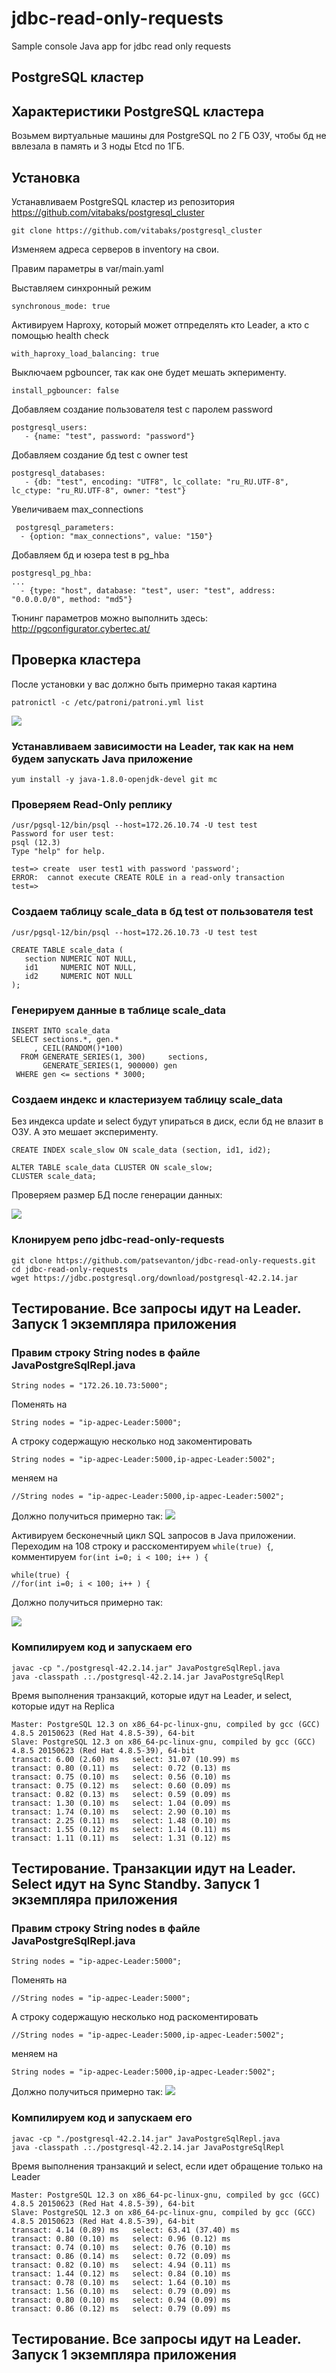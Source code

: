 # jdbc-read-only-requests
Sample console Java app for jdbc read only requests

## PostgreSQL кластер

## Характеристики PostgreSQL кластера

Возьмем виртуальные машины для PostgreSQL по 2 ГБ ОЗУ, чтобы бд не ввлезала в память и 3 ноды Etcd по 1ГБ.

## Установка

Устанавливаем PostgreSQL кластер из репозитория https://github.com/vitabaks/postgresql_cluster
```
git clone https://github.com/vitabaks/postgresql_cluster
```
Изменяем адреса серверов в inventory на свои. 

Правим параметры в var/main.yaml

Выставляем синхронный режим

```
synchronous_mode: true
```
Активируем Haproxy, который может отпределять кто Leader, а кто c помощью health check
```
with_haproxy_load_balancing: true
```
Выключаем pgbouncer, так как оне будет мешать экперименту.
```
install_pgbouncer: false
```

Добавляем создание пользователя test с паролем password

```
postgresql_users:
   - {name: "test", password: "password"}
```

Добавляем создание бд test с owner test

```
postgresql_databases:
   - {db: "test", encoding: "UTF8", lc_collate: "ru_RU.UTF-8", lc_ctype: "ru_RU.UTF-8", owner: "test"}
```

Увеличиваем max_connections

```
 postgresql_parameters:
  - {option: "max_connections", value: "150"}
```

Добавляем бд и юзера test в pg_hba

```
postgresql_pg_hba:
...
  - {type: "host", database: "test", user: "test", address: "0.0.0.0/0", method: "md5"}
```



Тюнинг параметров можно выполнить здесь: http://pgconfigurator.cybertec.at/

## Проверка кластера

После установки у вас должно быть примерно такая картина
```
patronictl -c /etc/patroni/patroni.yml list
```
![](https://habrastorage.org/webt/14/g9/kl/14g9kluwlob-bcp3nkci4huoyoe.png)

### Устанавливаем зависимости на Leader, так как на нем будем запускать Java приложение
```
yum install -y java-1.8.0-openjdk-devel git mc
```

### Проверяем Read-Only реплику
```
/usr/pgsql-12/bin/psql --host=172.26.10.74 -U test test
Password for user test: 
psql (12.3)
Type "help" for help.

test=> create  user test1 with password 'password';
ERROR:  cannot execute CREATE ROLE in a read-only transaction
test=> 
```

### Создаем таблицу scale_data в бд test от пользователя test
```
/usr/pgsql-12/bin/psql --host=172.26.10.73 -U test test
```

```
CREATE TABLE scale_data (
   section NUMERIC NOT NULL,
   id1     NUMERIC NOT NULL,
   id2     NUMERIC NOT NULL
);
```

### Генерируем данные в таблице scale_data
```
INSERT INTO scale_data
SELECT sections.*, gen.*
     , CEIL(RANDOM()*100) 
  FROM GENERATE_SERIES(1, 300)     sections,
       GENERATE_SERIES(1, 900000) gen
 WHERE gen <= sections * 3000;
```

### Создаем индекс и кластеризуем таблицу scale_data
Без индекса update и select будут упираться в диск, если бд не влазит в ОЗУ. А это мешает эксперименту.
```
CREATE INDEX scale_slow ON scale_data (section, id1, id2);

ALTER TABLE scale_data CLUSTER ON scale_slow;
CLUSTER scale_data;
```

Проверяем размер БД после генерации данных:

![](https://habrastorage.org/webt/3q/u4/rj/3qu4rjixnvl8yx1n0i2htsgbia8.png)

### Клонируем репо jdbc-read-only-requests
```
git clone https://github.com/patsevanton/jdbc-read-only-requests.git
cd jdbc-read-only-requests
wget https://jdbc.postgresql.org/download/postgresql-42.2.14.jar
```

## Тестирование. Все запросы идут на Leader. Запуск 1 экземпляра приложения

### Правим строку String nodes в файле JavaPostgreSqlRepl.java
```
String nodes = "172.26.10.73:5000";
```
Поменять на 
```
String nodes = "ip-адрес-Leader:5000";
```

А строку содержащую несколько нод закоментировать
```
String nodes = "ip-адрес-Leader:5000,ip-адрес-Leader:5002";
```
меняем на 
```
//String nodes = "ip-адрес-Leader:5000,ip-адрес-Leader:5002";
```

Должно получиться примерно так:
![](https://habrastorage.org/webt/_b/g2/jb/_bg2jbhbz697cry2ctrmwgv9k_m.png)

Активируем бесконечный цикл SQL запросов в Java приложении. Переходим на 108 строку и расскоментируем `while(true) {`, комментируем `for(int i=0; i < 100; i++ ) {`

```
while(true) {
//for(int i=0; i < 100; i++ ) {
```

Должно получиться примерно так:

![](https://habrastorage.org/webt/bb/wi/jd/bbwijd1huch6osw9matusiqlmna.png)



### Компилируем код и запускаем его

```
javac -cp "./postgresql-42.2.14.jar" JavaPostgreSqlRepl.java
java -classpath .:./postgresql-42.2.14.jar JavaPostgreSqlRepl
```

Время выполнения транзакций, которые идут на Leader, и select, которые идут на Replica
```
Master: PostgreSQL 12.3 on x86_64-pc-linux-gnu, compiled by gcc (GCC) 4.8.5 20150623 (Red Hat 4.8.5-39), 64-bit
Slave: PostgreSQL 12.3 on x86_64-pc-linux-gnu, compiled by gcc (GCC) 4.8.5 20150623 (Red Hat 4.8.5-39), 64-bit
transact: 6.00 (2.60) ms   select: 31.07 (10.99) ms
transact: 0.80 (0.11) ms   select: 0.72 (0.13) ms
transact: 0.75 (0.10) ms   select: 0.56 (0.10) ms
transact: 0.75 (0.12) ms   select: 0.60 (0.09) ms
transact: 0.82 (0.13) ms   select: 0.59 (0.09) ms
transact: 1.30 (0.10) ms   select: 1.04 (0.09) ms
transact: 1.74 (0.10) ms   select: 2.90 (0.10) ms
transact: 2.25 (0.11) ms   select: 1.48 (0.10) ms
transact: 1.55 (0.12) ms   select: 1.14 (0.11) ms
transact: 1.11 (0.11) ms   select: 1.31 (0.12) ms
```

## Тестирование. Транзакции идут на Leader. Select идут на Sync Standby. Запуск 1 экземпляра приложения

### Правим строку String nodes в файле JavaPostgreSqlRepl.java
```
String nodes = "ip-адрес-Leader:5000";
```
Поменять на 
```
//String nodes = "ip-адрес-Leader:5000";
```

А строку содержащую несколько нод раскоментировать
```
//String nodes = "ip-адрес-Leader:5000,ip-адрес-Leader:5002";
```
меняем на 
```
String nodes = "ip-адрес-Leader:5000,ip-адрес-Leader:5002";
```

Должно получиться примерно так:
![](https://habrastorage.org/webt/0i/hk/ft/0ihkft7bcclqzt8cwexsler0zf4.png)

### Компилируем код и запускаем его
```
javac -cp "./postgresql-42.2.14.jar" JavaPostgreSqlRepl.java
java -classpath .:./postgresql-42.2.14.jar JavaPostgreSqlRepl
```

Время выполнения транзакций и select, если идет обращение только на Leader
```
Master: PostgreSQL 12.3 on x86_64-pc-linux-gnu, compiled by gcc (GCC) 4.8.5 20150623 (Red Hat 4.8.5-39), 64-bit
Slave: PostgreSQL 12.3 on x86_64-pc-linux-gnu, compiled by gcc (GCC) 4.8.5 20150623 (Red Hat 4.8.5-39), 64-bit
transact: 4.14 (0.89) ms   select: 63.41 (37.40) ms
transact: 0.80 (0.10) ms   select: 0.96 (0.12) ms
transact: 0.74 (0.10) ms   select: 0.76 (0.10) ms
transact: 0.86 (0.14) ms   select: 0.72 (0.09) ms
transact: 0.82 (0.10) ms   select: 4.94 (0.11) ms
transact: 1.44 (0.12) ms   select: 0.84 (0.10) ms
transact: 0.78 (0.10) ms   select: 1.64 (0.10) ms
transact: 1.56 (0.10) ms   select: 0.79 (0.09) ms
transact: 0.80 (0.10) ms   select: 0.94 (0.09) ms
transact: 0.86 (0.12) ms   select: 0.79 (0.09) ms
```

## Тестирование. Все запросы идут на Leader. Запуск 1 экземпляра приложения
